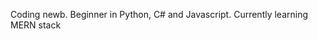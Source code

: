 Coding newb. Beginner in Python, C# and Javascript. Currently learning MERN stack

<!---
theo905/theo905 is a ✨ special ✨ repository because its `README.md` (this file) appears on your GitHub profile.
You can click the Preview link to take a look at your changes.
--->

